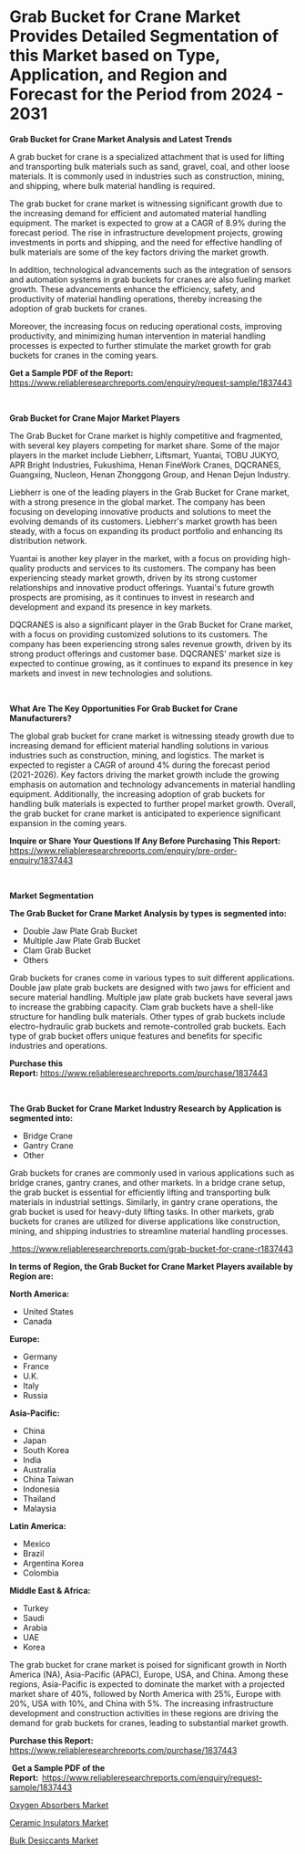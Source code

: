 <p><h1>Grab Bucket for Crane Market Provides Detailed Segmentation of this Market based on Type, Application, and Region and Forecast for the Period from 2024 - 2031</h1></p><p><strong>Grab Bucket for Crane Market Analysis and Latest Trends</strong></p>
<p><p>A grab bucket for crane is a specialized attachment that is used for lifting and transporting bulk materials such as sand, gravel, coal, and other loose materials. It is commonly used in industries such as construction, mining, and shipping, where bulk material handling is required.</p><p>The grab bucket for crane market is witnessing significant growth due to the increasing demand for efficient and automated material handling equipment. The market is expected to grow at a CAGR of 8.9% during the forecast period. The rise in infrastructure development projects, growing investments in ports and shipping, and the need for effective handling of bulk materials are some of the key factors driving the market growth.</p><p>In addition, technological advancements such as the integration of sensors and automation systems in grab buckets for cranes are also fueling market growth. These advancements enhance the efficiency, safety, and productivity of material handling operations, thereby increasing the adoption of grab buckets for cranes.</p><p>Moreover, the increasing focus on reducing operational costs, improving productivity, and minimizing human intervention in material handling processes is expected to further stimulate the market growth for grab buckets for cranes in the coming years.</p></p>
<p><strong>Get a Sample PDF of the Report:&nbsp;</strong> <a href="https://www.reliableresearchreports.com/enquiry/request-sample/1837443">https://www.reliableresearchreports.com/enquiry/request-sample/1837443</a></p>
<p>&nbsp;</p>
<p><strong>Grab Bucket for Crane Major Market Players</strong></p>
<p><p>The Grab Bucket for Crane market is highly competitive and fragmented, with several key players competing for market share. Some of the major players in the market include Liebherr, Liftsmart, Yuantai, TOBU JUKYO, APR Bright Industries, Fukushima, Henan FineWork Cranes, DQCRANES, Guangxing, Nucleon, Henan Zhonggong Group, and Henan Dejun Industry.</p><p>Liebherr is one of the leading players in the Grab Bucket for Crane market, with a strong presence in the global market. The company has been focusing on developing innovative products and solutions to meet the evolving demands of its customers. Liebherr's market growth has been steady, with a focus on expanding its product portfolio and enhancing its distribution network.</p><p>Yuantai is another key player in the market, with a focus on providing high-quality products and services to its customers. The company has been experiencing steady market growth, driven by its strong customer relationships and innovative product offerings. Yuantai's future growth prospects are promising, as it continues to invest in research and development and expand its presence in key markets.</p><p>DQCRANES is also a significant player in the Grab Bucket for Crane market, with a focus on providing customized solutions to its customers. The company has been experiencing strong sales revenue growth, driven by its strong product offerings and customer base. DQCRANES' market size is expected to continue growing, as it continues to expand its presence in key markets and invest in new technologies and solutions.</p></p>
<p>&nbsp;</p>
<p><strong>What Are The Key Opportunities For Grab Bucket for Crane Manufacturers?</strong></p>
<p><p>The global grab bucket for crane market is witnessing steady growth due to increasing demand for efficient material handling solutions in various industries such as construction, mining, and logistics. The market is expected to register a CAGR of around 4% during the forecast period (2021-2026). Key factors driving the market growth include the growing emphasis on automation and technology advancements in material handling equipment. Additionally, the increasing adoption of grab buckets for handling bulk materials is expected to further propel market growth. Overall, the grab bucket for crane market is anticipated to experience significant expansion in the coming years.</p></p>
<p><strong>Inquire or Share Your Questions If Any Before Purchasing This Report:</strong> <a href="https://www.reliableresearchreports.com/enquiry/pre-order-enquiry/1837443">https://www.reliableresearchreports.com/enquiry/pre-order-enquiry/1837443</a></p>
<p>&nbsp;</p>
<p><strong>Market Segmentation</strong></p>
<p><strong>The Grab Bucket for Crane Market Analysis by types is segmented into:</strong></p>
<p><ul><li>Double Jaw Plate Grab Bucket</li><li>Multiple Jaw Plate Grab Bucket</li><li>Clam Grab Bucket</li><li>Others</li></ul></p>
<p><p>Grab buckets for cranes come in various types to suit different applications. Double jaw plate grab buckets are designed with two jaws for efficient and secure material handling. Multiple jaw plate grab buckets have several jaws to increase the grabbing capacity. Clam grab buckets have a shell-like structure for handling bulk materials. Other types of grab buckets include electro-hydraulic grab buckets and remote-controlled grab buckets. Each type of grab bucket offers unique features and benefits for specific industries and operations.</p></p>
<p><strong>Purchase this Report:&nbsp;</strong><a href="https://www.reliableresearchreports.com/purchase/1837443">https://www.reliableresearchreports.com/purchase/1837443</a></p>
<p>&nbsp;</p>
<p><strong>The Grab Bucket for Crane Market Industry Research by Application is segmented into:</strong></p>
<p><ul><li>Bridge Crane</li><li>Gantry Crane</li><li>Other</li></ul></p>
<p><p>Grab buckets for cranes are commonly used in various applications such as bridge cranes, gantry cranes, and other markets. In a bridge crane setup, the grab bucket is essential for efficiently lifting and transporting bulk materials in industrial settings. Similarly, in gantry crane operations, the grab bucket is used for heavy-duty lifting tasks. In other markets, grab buckets for cranes are utilized for diverse applications like construction, mining, and shipping industries to streamline material handling processes.</p></p>
<p><a href="https://www.reliableresearchreports.com/grab-bucket-for-crane-r1837443">&nbsp;https://www.reliableresearchreports.com/grab-bucket-for-crane-r1837443</a></p>
<p><strong>In terms of Region, the Grab Bucket for Crane Market Players available by Region are:</strong></p>
<p>
    <p> <strong> North America: </strong>
        <ul>
            <li>United States</li>
            <li>Canada</li>
        </ul>
        </p> 
    <p> <strong> Europe: </strong>
        <ul>
            <li>Germany</li>
            <li>France</li>
            <li>U.K.</li>
            <li>Italy</li>
            <li>Russia</li>
        </ul>
        </p> 
    <p> <strong> Asia-Pacific: </strong>
        <ul>
            <li>China</li>
            <li>Japan</li>
            <li>South Korea</li>
            <li>India</li>
            <li>Australia</li>
            <li>China Taiwan</li>
            <li>Indonesia</li>
            <li>Thailand</li>
            <li>Malaysia</li>
        </ul>
        </p> 
    <p> <strong> Latin America: </strong>
        <ul>
            <li>Mexico</li>
            <li>Brazil</li>
            <li>Argentina Korea</li>
            <li>Colombia</li>
        </ul>
        </p> 
    <p> <strong> Middle East & Africa: </strong>
        <ul>
            <li>Turkey</li>
            <li>Saudi</li>
            <li>Arabia</li>
            <li>UAE</li>
            <li>Korea</li>
        </ul>
    </p>
    </p>
<p><p>The grab bucket for crane market is poised for significant growth in North America (NA), Asia-Pacific (APAC), Europe, USA, and China. Among these regions, Asia-Pacific is expected to dominate the market with a projected market share of 40%, followed by North America with 25%, Europe with 20%, USA with 10%, and China with 5%. The increasing infrastructure development and construction activities in these regions are driving the demand for grab buckets for cranes, leading to substantial market growth.</p></p>
<p><strong>Purchase this Report: </strong><a href="https://www.reliableresearchreports.com/purchase/1837443">https://www.reliableresearchreports.com/purchase/1837443</a></p>
<p>&nbsp;<strong>Get a Sample PDF of the Report:&nbsp;&nbsp;</strong><a href="https://www.reliableresearchreports.com/enquiry/request-sample/1837443">https://www.reliableresearchreports.com/enquiry/request-sample/1837443</a></p>
<p><strong></strong></p>
<p><p><a href="https://acidic-farm-354.notion.site/Oxygen-Absorbers-Market-Size-CAGR-Trends-2024-2030-b60d302131ab43bf85af1625492b2ef8">Oxygen Absorbers Market</a></p><p><a href="https://acidic-farm-354.notion.site/Ceramic-Insulators-Market-Outlook-Industry-Overview-and-Forecast-2024-to-2031-8b31cd16f92a446797687f8d543bec36">Ceramic Insulators Market</a></p><p><a href="https://glittery-fuchsia-86a.notion.site/Bulk-Desiccants-Market-Analysis-and-Sze-Forecasted-for-period-from-2024-to-2031-9e1d6b5e84f1449687e4037f889a82e5">Bulk Desiccants Market</a></p></p>